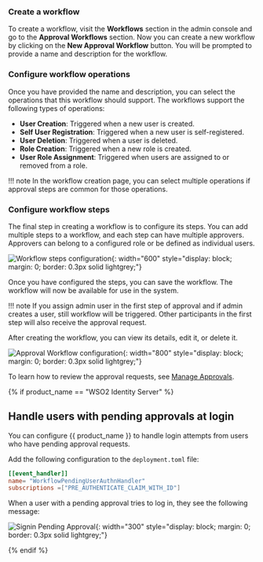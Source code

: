### Create a workflow

To create a workflow, visit the **Workflows** section in the admin console and go to the **Approval Workflows** section.
Now you can create a new workflow by clicking on the **New Approval Workflow** button. You will be prompted to provide a
 name and description for the workflow.

### Configure workflow operations

Once you have provided the name and description, you can select the operations that this workflow should support.
The workflows support the following types of operations:

- **User Creation**: Triggered when a new user is created.
- **Self User Registration**: Triggered when a new user is self-registered.
- **User Deletion**: Triggered when a user is deleted.
- **Role Creation**: Triggered when a new role is created.
- **User Role Assignment**: Triggered when users are assigned to or removed from a role.

!!! note
    In the workflow creation page, you can select multiple operations if approval steps are common for those operations.

### Configure workflow steps

The final step in creating a workflow is to configure its steps. You can add multiple steps to a workflow, and each step can have multiple approvers. Approvers can belong to a configured role or be defined as individual users.

![Workflow steps configuration]({{base_path}}/assets/img/guides/workflows/workflow-steps-configuration.png){: width="600" style="display: block; margin: 0; border: 0.3px solid lightgrey;"}

Once you have configured the steps, you can save the workflow. The workflow will now be available for use in the system.

!!! note
    If you assign admin user in the first step of approval and if admin creates a user, still workflow will be triggered.
    Other participants in the first step will also receive the approval request.

After creating the workflow, you can view its details, edit it, or delete it.

![Approval Workflow configuration]({{base_path}}/assets/img/guides/workflows/workflow-approval-edit.png){: width="800" style="display: block; margin: 0; border: 0.3px solid lightgrey;"}

To learn how to review the approval requests, see [Manage Approvals]({{base_path}}/guides/user-self-service/manage-approvals/).

{% if product_name == "WSO2 Identity Server" %}

## Handle users with pending approvals at login

You can configure {{ product_name }} to handle login attempts from users who have pending approval requests.

Add the following configuration to the `deployment.toml` file:

```toml
[[event_handler]]
name= "WorkflowPendingUserAuthnHandler"
subscriptions =["PRE_AUTHENTICATE_CLAIM_WITH_ID"]
```

When a user with a pending approval tries to log in, they see the following message:

![Signin Pending Approval]({{base_path}}/assets/img/guides/workflows/signin-pending-approval.png){: width="300" style="display: block; margin: 0; border: 0.3px solid lightgrey;"}

{% endif %}
